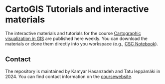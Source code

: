 # CartoGIS Tutorials and interactive materials

The interactive materials and tutorials for the course [Cartographic visualization in GIS](https://cartogis.readthedocs.io) are published here weekly. You can download the materials or clone them directly into you workspace (e.g., [CSC Notebook](notebooks.rahtiapp.fi/)). 



Contact
-------

The repository is maintained by Kamyar Hasanzadeh and Tatu leppämäki in 2024. You can find contact information on the [coursewebsite](https://autogis-site.readthedocs.io/en/latest/course-info/general-information.html).
